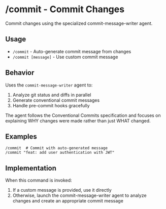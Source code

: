 # /commit - Commit Changes

Commit changes using the specialized commit-message-writer agent.

## Usage

- `/commit` - Auto-generate commit message from changes
- `/commit [message]` - Use custom commit message

## Behavior

Uses the `commit-message-writer` agent to:

1. Analyze git status and diffs in parallel
2. Generate conventional commit messages
3. Handle pre-commit hooks gracefully

The agent follows the Conventional Commits specification and focuses on explaining WHY changes were made rather than just WHAT changed.

## Examples

```
/commit  # Commit with auto-generated message
/commit "feat: add user authentication with JWT"
```

## Implementation

When this command is invoked:

1. If a custom message is provided, use it directly
2. Otherwise, launch the commit-message-writer agent to analyze changes and create an appropriate commit message
